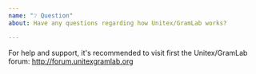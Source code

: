 ```yaml
---
name: "❔ Question"
about: Have any questions regarding how Unitex/GramLab works?

---
```


For help and support, it's recommended to visit first the Unitex/GramLab forum: http://forum.unitexgramlab.org
